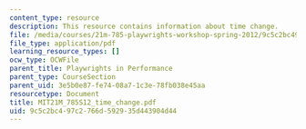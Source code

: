 ```yaml
---
content_type: resource
description: This resource contains information about time change.
file: /media/courses/21m-785-playwrights-workshop-spring-2012/9c5c2bc497c2766d592935d443904d44_MIT21M_785S12_time_change.pdf
file_type: application/pdf
learning_resource_types: []
ocw_type: OCWFile
parent_title: Playwrights in Performance
parent_type: CourseSection
parent_uid: 3e5b0e87-fe74-08a7-1c3e-78fb038e45aa
resourcetype: Document
title: MIT21M_785S12_time_change.pdf
uid: 9c5c2bc4-97c2-766d-5929-35d443904d44
---
```

